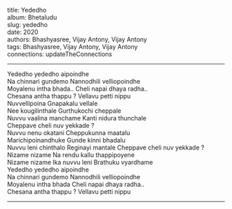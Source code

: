 title: Yededho  
album: Bhetaludu  
slug: yededho  
date: 2020  
authors: Bhashyasree, Vijay Antony, Vijay Antony  
tags: Bhashyasree, Vijay Antony, Vijay Antony  
connections: updateTheConnections  

------------

Yededho yededho aipoindhe  
Na chinnari gundemo Nannodhili velliopoindhe  
Moyalenu intha bhada.. Cheli napai dhaya radha..  
Chesana antha thappu ? Vellavu petti nippu  
Nuvvellipoina Gnapakalu vellale  
Nee kougilinthale Gurthukochi cheppale  
Nuvvu vaalina manchame Kanti nidura thunchale  
Cheppave cheli nuv yekkade ?  
Nuvvu nenu okatani Cheppukunna maatalu  
Marichipoinandhuke Gunde kinni bhadalu  
Nuvvu leni chinthalo Reginayi mantale Cheppave cheli nuv yekkade ?  
Nizame nizame Na rendu kallu thappipoyene  
Nizame nizame Ika nuvvu leni Brathuku vyardhame  
Yededho yededho aipoindhe  
Na chinnari gundemo Nannodhili velliopoindhe  
Moyalenu intha bhada Cheli napai dhaya radha..  
Chesana antha thappu ? Vellavu petti nippu  


------------
